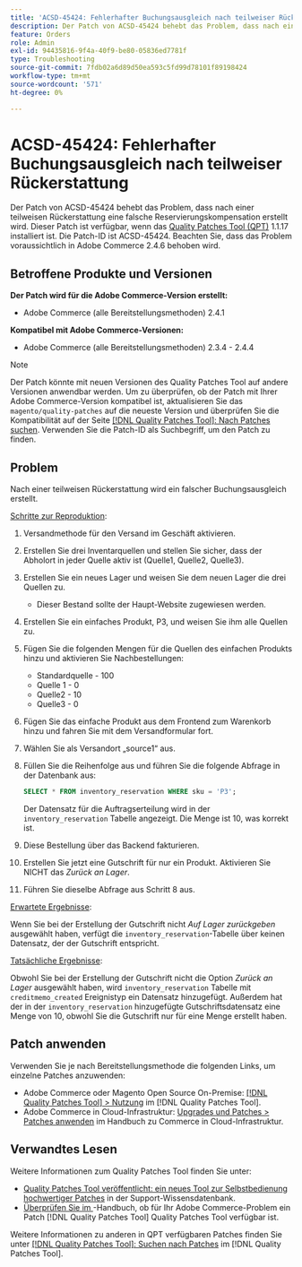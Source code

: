 ```yaml
---
title: 'ACSD-45424: Fehlerhafter Buchungsausgleich nach teilweiser Rückerstattung'
description: Der Patch von ACSD-45424 behebt das Problem, dass nach einer teilweisen Rückerstattung eine falsche Reservierungskompensation erstellt wird. Dieser Patch ist verfügbar, wenn das [Quality Patches Tool (QPT)](https://experienceleague.adobe.com/de/docs/commerce-operations/tools/quality-patches-tool/quality-patches-tool-to-self-serve-quality-patches) 1.1.17 installiert ist. Die Patch-ID ist ACSD-45424. Beachten Sie, dass das Problem voraussichtlich in Adobe Commerce 2.4.6 behoben wird.
feature: Orders
role: Admin
exl-id: 94435816-9f4a-40f9-be80-05836ed7781f
type: Troubleshooting
source-git-commit: 7fdb02a6d89d50ea593c5fd99d78101f89198424
workflow-type: tm+mt
source-wordcount: '571'
ht-degree: 0%

---
```


# ACSD-45424: Fehlerhafter Buchungsausgleich nach teilweiser Rückerstattung

Der Patch von ACSD-45424 behebt das Problem, dass nach einer teilweisen Rückerstattung eine falsche Reservierungskompensation erstellt wird. Dieser Patch ist verfügbar, wenn das [Quality Patches Tool (QPT)](https://experienceleague.adobe.com/de/docs/commerce-operations/tools/quality-patches-tool/quality-patches-tool-to-self-serve-quality-patches) 1.1.17 installiert ist. Die Patch-ID ist ACSD-45424. Beachten Sie, dass das Problem voraussichtlich in Adobe Commerce 2.4.6 behoben wird.

## Betroffene Produkte und Versionen

**Der Patch wird für die Adobe Commerce-Version erstellt:**

* Adobe Commerce (alle Bereitstellungsmethoden) 2.4.1

**Kompatibel mit Adobe Commerce-Versionen:**

* Adobe Commerce (alle Bereitstellungsmethoden) 2.3.4 - 2.4.4

>[!NOTE]
>
>Der Patch könnte mit neuen Versionen des Quality Patches Tool auf andere Versionen anwendbar werden. Um zu überprüfen, ob der Patch mit Ihrer Adobe Commerce-Version kompatibel ist, aktualisieren Sie das `magento/quality-patches` auf die neueste Version und überprüfen Sie die Kompatibilität auf der Seite [[!DNL Quality Patches Tool]: Nach Patches suchen](https://experienceleague.adobe.com/de/docs/commerce-operations/tools/quality-patches-tool/quality-patches-tool-to-self-serve-quality-patches). Verwenden Sie die Patch-ID als Suchbegriff, um den Patch zu finden.

## Problem

Nach einer teilweisen Rückerstattung wird ein falscher Buchungsausgleich erstellt.

<u>Schritte zur Reproduktion</u>:

1. Versandmethode für den Versand im Geschäft aktivieren.
1. Erstellen Sie drei Inventarquellen und stellen Sie sicher, dass der Abholort in jeder Quelle aktiv ist (Quelle1, Quelle2, Quelle3).
1. Erstellen Sie ein neues Lager und weisen Sie dem neuen Lager die drei Quellen zu.
   * Dieser Bestand sollte der Haupt-Website zugewiesen werden.
1. Erstellen Sie ein einfaches Produkt, P3, und weisen Sie ihm alle Quellen zu.
1. Fügen Sie die folgenden Mengen für die Quellen des einfachen Produkts hinzu und aktivieren Sie Nachbestellungen:
   * Standardquelle - 100
   * Quelle 1 - 0
   * Quelle2 - 10
   * Quelle3 - 0
1. Fügen Sie das einfache Produkt aus dem Frontend zum Warenkorb hinzu und fahren Sie mit dem Versandformular fort.
1. Wählen Sie als Versandort „source1“ aus.
1. Füllen Sie die Reihenfolge aus und führen Sie die folgende Abfrage in der Datenbank aus:

   ```sql
   SELECT * FROM inventory_reservation WHERE sku = 'P3';
   ```

   Der Datensatz für die Auftragserteilung wird in der `inventory_reservation` Tabelle angezeigt. Die Menge ist 10, was korrekt ist.
1. Diese Bestellung über das Backend fakturieren.
1. Erstellen Sie jetzt eine Gutschrift für nur ein Produkt. Aktivieren Sie NICHT das *Zurück an Lager*.
1. Führen Sie dieselbe Abfrage aus Schritt 8 aus.

<u>Erwartete Ergebnisse</u>:

Wenn Sie bei der Erstellung der Gutschrift nicht *Auf Lager zurückgeben* ausgewählt haben, verfügt die `inventory_reservation`-Tabelle über keinen Datensatz, der der Gutschrift entspricht.

<u>Tatsächliche Ergebnisse</u>:

Obwohl Sie bei der Erstellung der Gutschrift nicht die Option *Zurück an Lager* ausgewählt haben, wird `inventory_reservation` Tabelle mit `creditmemo_created` Ereignistyp ein Datensatz hinzugefügt. Außerdem hat der in der `inventory_reservation` hinzugefügte Gutschriftsdatensatz eine Menge von 10, obwohl Sie die Gutschrift nur für eine Menge erstellt haben.

## Patch anwenden

Verwenden Sie je nach Bereitstellungsmethode die folgenden Links, um einzelne Patches anzuwenden:

* Adobe Commerce oder Magento Open Source On-Premise: [[!DNL Quality Patches Tool] > Nutzung](/help/tools/quality-patches-tool/usage.md) im [!DNL Quality Patches Tool].
* Adobe Commerce in Cloud-Infrastruktur: [Upgrades und Patches > Patches anwenden](https://experienceleague.adobe.com/docs/commerce-cloud-service/user-guide/develop/upgrade/apply-patches.html?lang=de) im Handbuch zu Commerce in Cloud-Infrastruktur.

## Verwandtes Lesen

Weitere Informationen zum Quality Patches Tool finden Sie unter:

* [Quality Patches Tool veröffentlicht: ein neues Tool zur Selbstbedienung hochwertiger Patches](https://experienceleague.adobe.com/de/docs/commerce-operations/tools/quality-patches-tool/quality-patches-tool-to-self-serve-quality-patches) in der Support-Wissensdatenbank.
* [Überprüfen Sie im &#x200B;](/help/tools/quality-patches-tool/patches-available-in-qpt/check-patch-for-magento-issue-with-magento-quality-patches.md)-Handbuch, ob für Ihr Adobe Commerce-Problem ein Patch [!DNL Quality Patches Tool] Quality Patches Tool verfügbar ist.

Weitere Informationen zu anderen in QPT verfügbaren Patches finden Sie unter [[!DNL Quality Patches Tool]: Suchen nach Patches](https://experienceleague.adobe.com/tools/commerce-quality-patches/index.html?lang=de) im [!DNL Quality Patches Tool].
